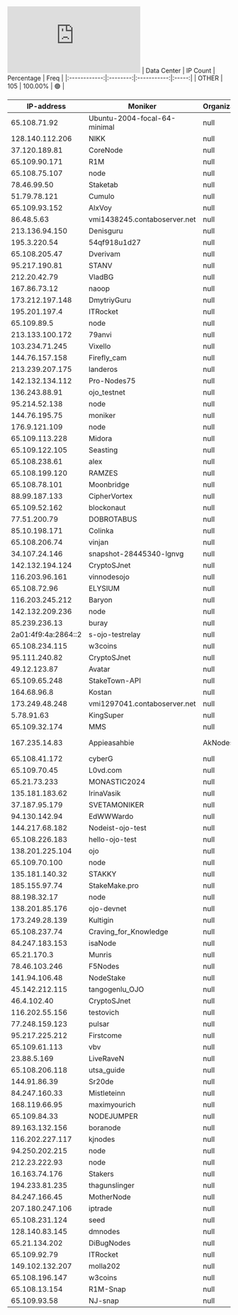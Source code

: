 ![Diagramm](https://github.com/obajay/StateSync-snapshots/blob/main/Projects/Ojo/1/README.md)
| Data Center | IP Count | Percentage | Freq |
|:------------:|:--------:|:-----------:|:-----:|
| OTHER | 105 | 100.00% | 🟢 |

<!-- START_TABLE -->
| IP-address | Moniker | Organization | Country | City |
|-------------|---------|---------------|---------|------|
| 65.108.71.92 | Ubuntu-2004-focal-64-minimal | null | 🏴‍☠️ null | null |
| 128.140.112.206 | NIKK | null | 🏴‍☠️ null | null |
| 37.120.189.81 | CoreNode | null | 🏴‍☠️ null | null |
| 65.109.90.171 | R1M | null | 🏴‍☠️ null | null |
| 65.108.75.107 | node | null | 🏴‍☠️ null | null |
| 78.46.99.50 | Staketab | null | 🏴‍☠️ null | null |
| 51.79.78.121 | Cumulo | null | 🏴‍☠️ null | null |
| 65.109.93.152 | AlxVoy | null | 🏴‍☠️ null | null |
| 86.48.5.63 | vmi1438245.contaboserver.net | null | 🏴‍☠️ null | null |
| 213.136.94.150 | Denisguru | null | 🏴‍☠️ null | null |
| 195.3.220.54 | 54qf918u1d27 | null | 🏴‍☠️ null | null |
| 65.108.205.47 | Dverivam | null | 🏴‍☠️ null | null |
| 95.217.190.81 | STANV | null | 🏴‍☠️ null | null |
| 212.20.42.79 | VladBG | null | 🏴‍☠️ null | null |
| 167.86.73.12 | naoop | null | 🏴‍☠️ null | null |
| 173.212.197.148 | DmytriyGuru | null | 🏴‍☠️ null | null |
| 195.201.197.4 | ITRocket | null | 🏴‍☠️ null | null |
| 65.109.89.5 | node | null | 🏴‍☠️ null | null |
| 213.133.100.172 | 79anvi | null | 🏴‍☠️ null | null |
| 103.234.71.245 | Vixello | null | 🏴‍☠️ null | null |
| 144.76.157.158 | Firefly_cam | null | 🏴‍☠️ null | null |
| 213.239.207.175 | landeros | null | 🏴‍☠️ null | null |
| 142.132.134.112 | Pro-Nodes75 | null | 🏴‍☠️ null | null |
| 136.243.88.91 | ojo_testnet | null | 🏴‍☠️ null | null |
| 95.214.52.138 | node | null | 🏴‍☠️ null | null |
| 144.76.195.75 | moniker | null | 🏴‍☠️ null | null |
| 176.9.121.109 | node | null | 🏴‍☠️ null | null |
| 65.109.113.228 | Midora | null | 🏴‍☠️ null | null |
| 65.109.122.105 | Seasting | null | 🏴‍☠️ null | null |
| 65.108.238.61 | alex | null | 🏴‍☠️ null | null |
| 65.108.199.120 | RAMZES | null | 🏴‍☠️ null | null |
| 65.108.78.101 | Moonbridge | null | 🏴‍☠️ null | null |
| 88.99.187.133 | CipherVortex | null | 🏴‍☠️ null | null |
| 65.109.52.162 | blockonaut | null | 🏴‍☠️ null | null |
| 77.51.200.79 | DOBROTABUS | null | 🏴‍☠️ null | null |
| 85.10.198.171 | Colinka | null | 🏴‍☠️ null | null |
| 65.108.206.74 | vinjan | null | 🏴‍☠️ null | null |
| 34.107.24.146 | snapshot-28445340-lgnvg | null | 🏴‍☠️ null | null |
| 142.132.194.124 | CryptoSJnet | null | 🏴‍☠️ null | null |
| 116.203.96.161 | vinnodesojo | null | 🏴‍☠️ null | null |
| 65.108.72.96 | ELYSIUM | null | 🏴‍☠️ null | null |
| 116.203.245.212 | Baryon | null | 🏴‍☠️ null | null |
| 142.132.209.236 | node | null | 🏴‍☠️ null | null |
| 85.239.236.13 | buray | null | 🏴‍☠️ null | null |
| 2a01:4f9:4a:2864::2 | s-ojo-testrelay | null | 🏴‍☠️ null | null |
| 65.108.234.115 | w3coins | null | 🏴‍☠️ null | null |
| 95.111.240.82 | CryptoSJnet | null | 🏴‍☠️ null | null |
| 49.12.123.87 | Avatar | null | 🏴‍☠️ null | null |
| 65.109.65.248 | StakeTown-API | null | 🏴‍☠️ null | null |
| 164.68.96.8 | Kostan | null | 🏴‍☠️ null | null |
| 173.249.48.248 | vmi1297041.contaboserver.net | null | 🏴‍☠️ null | null |
| 5.78.91.63 | KingSuper | null | 🏴‍☠️ null | null |
| 65.109.32.174 | MMS | null | 🏴‍☠️ null | null |
| 167.235.14.83 | Appieasahbie | AkNodes | null | 🏴‍☠️ null | null |
| 65.108.41.172 | cyberG | null | 🏴‍☠️ null | null |
| 65.109.70.45 | L0vd.com | null | 🏴‍☠️ null | null |
| 65.21.73.233 | MONASTIC2024 | null | 🏴‍☠️ null | null |
| 135.181.183.62 | IrinaVasik | null | 🏴‍☠️ null | null |
| 37.187.95.179 | SVETAMONIKER | null | 🏴‍☠️ null | null |
| 94.130.142.94 | EdWWWardo | null | 🏴‍☠️ null | null |
| 144.217.68.182 | Nodeist-ojo-test | null | 🏴‍☠️ null | null |
| 65.108.226.183 | hello-ojo-test | null | 🏴‍☠️ null | null |
| 138.201.225.104 | ojo | null | 🏴‍☠️ null | null |
| 65.109.70.100 | node | null | 🏴‍☠️ null | null |
| 135.181.140.32 | STAKKY | null | 🏴‍☠️ null | null |
| 185.155.97.74 | StakeMake.pro | null | 🏴‍☠️ null | null |
| 88.198.32.17 | node | null | 🏴‍☠️ null | null |
| 138.201.85.176 | ojo-devnet | null | 🏴‍☠️ null | null |
| 173.249.28.139 | Kultigin | null | 🏴‍☠️ null | null |
| 65.108.237.74 | Craving_for_Knowledge | null | 🏴‍☠️ null | null |
| 84.247.183.153 | isaNode | null | 🏴‍☠️ null | null |
| 65.21.170.3 | Munris | null | 🏴‍☠️ null | null |
| 78.46.103.246 | F5Nodes | null | 🏴‍☠️ null | null |
| 141.94.106.48 | NodeStake | null | 🏴‍☠️ null | null |
| 45.142.212.115 | tangogenlu_OJO | null | 🏴‍☠️ null | null |
| 46.4.102.40 | CryptoSJnet | null | 🏴‍☠️ null | null |
| 116.202.55.156 | testovich | null | 🏴‍☠️ null | null |
| 77.248.159.123 | pulsar | null | 🏴‍☠️ null | null |
| 95.217.225.212 | Firstcome | null | 🏴‍☠️ null | null |
| 65.109.61.113 | vbv | null | 🏴‍☠️ null | null |
| 23.88.5.169 | LiveRaveN | null | 🏴‍☠️ null | null |
| 65.108.206.118 | utsa_guide | null | 🏴‍☠️ null | null |
| 144.91.86.39 | Sr20de | null | 🏴‍☠️ null | null |
| 84.247.160.33 | Mistleteinn | null | 🏴‍☠️ null | null |
| 168.119.66.95 | maximyourich | null | 🏴‍☠️ null | null |
| 65.109.84.33 | NODEJUMPER | null | 🏴‍☠️ null | null |
| 89.163.132.156 | boranode | null | 🏴‍☠️ null | null |
| 116.202.227.117 | kjnodes | null | 🏴‍☠️ null | null |
| 94.250.202.215 | node | null | 🏴‍☠️ null | null |
| 212.23.222.93 | node | null | 🏴‍☠️ null | null |
| 16.163.74.176 | Stakers | null | 🏴‍☠️ null | null |
| 194.233.81.235 | thagunslinger | null | 🏴‍☠️ null | null |
| 84.247.166.45 | MotherNode | null | 🏴‍☠️ null | null |
| 207.180.247.106 | iptrade | null | 🏴‍☠️ null | null |
| 65.108.231.124 | seed | null | 🏴‍☠️ null | null |
| 128.140.83.145 | dmnodes | null | 🏴‍☠️ null | null |
| 65.21.134.202 | DiBugNodes | null | 🏴‍☠️ null | null |
| 65.109.92.79 | ITRocket | null | 🏴‍☠️ null | null |
| 149.102.132.207 | molla202 | null | 🏴‍☠️ null | null |
| 65.108.196.147 | w3coins | null | 🏴‍☠️ null | null |
| 65.108.13.154 | R1M-Snap | null | 🏴‍☠️ null | null |
| 65.109.93.58 | NJ-snap | null | 🏴‍☠️ null | null |

<!-- END_TABLE -->